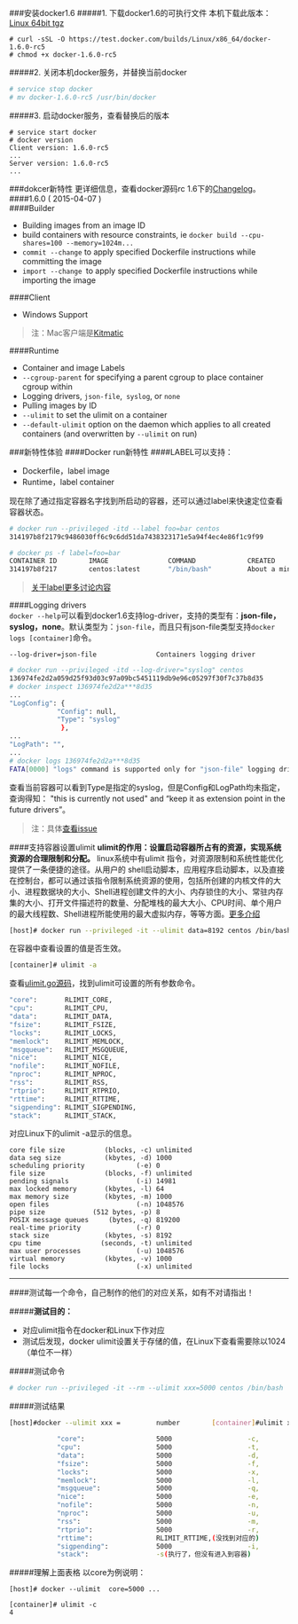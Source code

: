###安装docker1.6
#####1. 下载docker1.6的可执行文件
本机下载此版本：[Linux 64bit tgz](https://test.docker.com/builds/Linux/x86_64/docker-1.6.0-rc5.tgz)
```shell
# curl -sSL -O https://test.docker.com/builds/Linux/x86_64/docker-1.6.0-rc5
# chmod +x docker-1.6.0-rc5
```
#####2.  关闭本机docker服务，并替换当前docker
```sh
# service stop docker
# mv docker-1.6.0-rc5 /usr/bin/docker
```
#####3.  启动docker服务，查看替换后的版本
```shell
# service start docker
# docker version
Client version: 1.6.0-rc5
...
Server version: 1.6.0-rc5
...
```
###dokcer新特性
更详细信息，查看docker源码rc 1.6下的[Changelog](https://github.com/docker/docker/tree/v1.6.0-rc5/CHANGELOG.md)。
####1.6.0 ( 2015-04-07 )        
####Builder   
* Building images from an image ID
* build containers with resource constraints, ie `docker build --cpu-shares=100 --memory=1024m...`
* `commit --change` to apply specified Dockerfile instructions while committing the image
* `import --change `to apply specified Dockerfile instructions while importing the image

####Client
* Windows Support
>注：Mac客户端是[Kitmatic](https://Kitmatic.com)     

####Runtime
* Container and image Labels
* `--cgroup-parent` for specifying a parent cgroup to place container cgroup within
* Logging drivers, `json-file`,` syslog`, or `none`
* Pulling images by ID    
* `--ulimit` to set the ulimit on a container
* `--default-ulimit` option on the daemon which applies to all created containers (and overwritten by `--ulimit` on run)

###新特性体验
####Docker run新特性
####LABEL可以支持：     

* Dockerfile，label image
* Runtime，label container      

现在除了通过指定容器名字找到所启动的容器，还可以通过label来快速定位查看容器状态。
```sh
# docker run --privileged -itd --label foo=bar centos
314197b8f2179c9486030ff6c9c6dd51da7438323171e5a94f4ec4e86f1c9f99

# docker ps -f label=foo=bar
CONTAINER ID        IMAGE               COMMAND             CREATED              STATUS              PORTS               NAMES
314197b8f217        centos:latest       "/bin/bash"         About a minute ago   Up About a minute                       hungry_galileo
```
>[关于label更多讨论内容](https://github.com/docker/docker/pull/9882)     

####Logging drivers     
```docker --help```可以看到docker1.6支持log-driver，支持的类型有：**json-file，syslog，none**。默认类型为：`json-file`，而且只有json-file类型支持`docker logs [container]`命令。
```
--log-driver=json-file               Containers logging driver
```
```sh
# docker run --privileged -itd --log-driver="syslog" centos
136974fe2d2a059d25f93d03c97a09bc5451119db9e96c05297f30f7c37b8d35
# docker inspect 136974fe2d2a***8d35
...
"LogConfig": {
            "Config": null,
            "Type": "syslog"
             },
...
"LogPath": "",
...
# docker logs 136974fe2d2a***8d35
FATA[0000] "logs" command is supported only for "json-file" logging driver
```
查看当前容器可以看到Type是指定的syslog，但是Config和LogPath均未指定，查询得知：
 "this is currently not used"  and  “keep it as extension point in the future drivers”。        
 
 >注：具体[查看issue](https://github.com/docker/docker/issues/4934)                      
 
####支持容器设置ulimit
**ulimit的作用：设置启动容器所占有的资源，实现系统资源的合理限制和分配。**
linux系统中有ulimit 指令，对资源限制和系统性能优化提供了一条便捷的途径。从用户的 shell启动脚本，应用程序启动脚本，以及直接在控制台，都可以通过该指令限制系统资源的使用，包括所创建的内核文件的大小、进程数据块的大小、Shell进程创建文件的大小、内存锁住的大小、常驻内存集的大小、打开文件描述符的数量、分配堆栈的最大大小、CPU时间、单个用户的最大线程数、Shell进程所能使用的最大虚拟内存，等等方面。[更多介绍](https://www.ibm.com/developerworks/cn/linux/l-cn-ulimit/)                      
```sh
[host]# docker run --privileged -it --ulimit data=8192 centos /bin/bash
```
在容器中查看设置的值是否生效。
```sh
[container]# ulimit -a
```
查看[ulimit.go源码](https://github.com/docker/docker/blob/master/pkg/ulimit/ulimit.go)，找到ulimit可设置的所有参数命令。
```sh
"core":       RLIMIT_CORE,                                            
"cpu":        RLIMIT_CPU,                       
"data":       RLIMIT_DATA,                      
"fsize":      RLIMIT_FSIZE,
"locks":      RLIMIT_LOCKS,
"memlock":    RLIMIT_MEMLOCK,
"msgqueue":   RLIMIT_MSGQUEUE,
"nice":       RLIMIT_NICE,
"nofile":     RLIMIT_NOFILE,
"nproc":      RLIMIT_NPROC,
"rss":        RLIMIT_RSS,
"rtprio":     RLIMIT_RTPRIO,
"rttime":     RLIMIT_RTTIME,
"sigpending": RLIMIT_SIGPENDING,
"stack":      RLIMIT_STACK,
```
对应Linux下的ulimit -a显示的信息。
```shell
core file size          (blocks, -c) unlimited
data seg size           (kbytes, -d) 1000
scheduling priority             (-e) 0
file size               (blocks, -f) unlimited
pending signals                 (-i) 14981
max locked memory       (kbytes, -l) 64
max memory size         (kbytes, -m) 1000
open files                      (-n) 1048576
pipe size            (512 bytes, -p) 8
POSIX message queues     (bytes, -q) 819200
real-time priority              (-r) 0
stack size              (kbytes, -s) 8192
cpu time               (seconds, -t) unlimited
max user processes              (-u) 1048576
virtual memory          (kbytes, -v) 1000
file locks                      (-x) unlimited
```
------
####测试每一个命令，自己制作的他们的对应关系，如有不对请指出！      

#####**测试目的：**
* 对应ulimit指令在docker和Linux下作对应
* 测试后发现，docker ulimit设置关于存储的值，在Linux下查看需要除以1024（单位不一样）

#####测试命令
```sh
# docker run --privileged -it --rm --ulimit xxx=5000 centos /bin/bash
```
#####测试结果
```sh
[host]#docker --ulimit xxx =         number        [container]#ulimit xx            值

            "core":                  5000                   -c,                     4                    
            "cpu":                   5000                   -t,                     5000 
            "data":                  5000                   -d,                     4
            "fsize":                 5000                   -f,                     4
            "locks":                 5000                   -x,                     5000
            "memlock":               5000                   -l,                     4
            "msgqueue":              5000                   -q,                     5000
            "nice":                  5000                   -e,                     5000
            "nofile":                5000                   -n,                     5000
            "nproc":                 5000                   -u,                     5000
            "rss":                   5000                   -m,                     4
            "rtprio":                5000                   -r,                     5000
            "rttime":                RLIMIT_RTTIME,(没找到对应的)
            "sigpending":            5000                   -i,                     5000
            "stack":                 -s(执行了，但没有进入到容器)
```
#####理解上面表格
以core为例说明：      

```[host]# docker --ulimit  core=5000 ...```
```
[container]# ulimit -c
4
```
